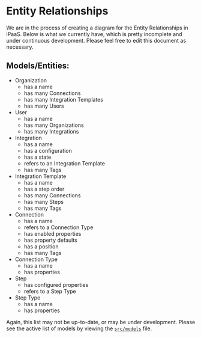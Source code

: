 # Entity Relationships
We are in the process of creating a diagram for the Entity Relationships in iPaaS. Below is what we currently have, which is pretty incomplete and under continuous development. Please feel free to edit this document as necessary.

## Models/Entities:
- Organization
    - has a name
    - has many Connections
    - has many Integration Templates
    - has many Users
- User
    - has a name
    - has many Organizations
    - has many Integrations
- Integration
    - has a name
    - has a configuration
    - has a state
    - refers to an Integration Template
    - has many Tags
- Integration Template
    - has a name
    - has a step order
    - has many Connections
    - has many Steps
    - has many Tags
- Connection
    - has a name
    - refers to a Connection Type
    - has enabled properties
    - has property defaults
    - has a position
    - has many Tags
- Connection Type
    - has a name
    - has properties
- Step
    - has configured properties
    - refers to a Step Type
- Step Type
    - has a name
    - has properties


<!-- TODO wanna keep this handy for now
- Connection
    - belongs to Organization
    - has many Tags (many-to-many)
- Environment (a place where integrations run)
    - has many Integration Runtime
- Integrations
    - belongs to an Organisation (whether by using recipe or not?)
    - has many Tags (many-to-many)
- Integration Runtime (a collection of integration containers in an Environment)
    - has an Integration
    - has an Environment in which it runs
    - has many Containers (process instances)
- Organization
    - has many Connections and Integrations
    - has many Users
    - has many Environments (Dev / Test / Staging / UAT)
- Reports (if we want them persisted to a hard disk)
    - belongs to User
- Settings
    - belongs to Organization
    - belongs to User
- Tags
    - has many Integrations (many-to-many)
    - has many Connections (many-to-many)
- User
    - belongs to Organization
    - has many Integrations
    - has many Reports (or should this be under Integrations instead?)
    - has many Settings
    -->

Again, this list may not be up-to-date, or may be under development. Please see the active list of models by viewing the [`src/models`](../src/models/index.js) file.
